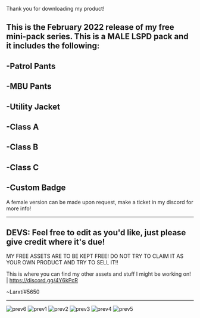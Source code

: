 Thank you for downloading my product!

This is the February 2022 release of my free mini-pack series. This is a MALE LSPD pack and it includes the following:
----
-Patrol Pants
----
-MBU Pants
----
-Utility Jacket
----
-Class A
----
-Class B
----
-Class C
----
-Custom Badge
----

A female version can be made upon request, make a ticket in my discord for more info!

----
DEVS:
Feel free to edit as you'd like, just please give credit where it's due!
----

MY FREE ASSETS ARE TO BE KEPT FREE! DO NOT TRY TO CLAIM IT AS YOUR OWN PRODUCT AND TRY TO SELL IT!!


This is where you can find my other assets and stuff I might be working on! | https://discord.gg/4Y6kPcR

~Larxtí#5650

----

![prev6](https://user-images.githubusercontent.com/79678217/156871289-e11c80df-4a12-423e-8269-88b8d00376d4.PNG)
![prev1](https://user-images.githubusercontent.com/79678217/156871291-5ef545e4-2611-4c4d-935f-9a288e626a29.PNG)
![prev2](https://user-images.githubusercontent.com/79678217/156871294-efee29c3-bf5d-42b4-81c2-751f13c7a2e6.PNG)
![prev3](https://user-images.githubusercontent.com/79678217/156871295-672e7f95-e9f9-4328-8845-0b8e19447012.PNG)
![prev4](https://user-images.githubusercontent.com/79678217/156871296-e64f4d30-8391-4f93-9e28-4306fc75acf5.PNG)
![prev5](https://user-images.githubusercontent.com/79678217/156871299-31e2bd03-c5d0-45b4-b54f-3ad97a57915e.PNG)
